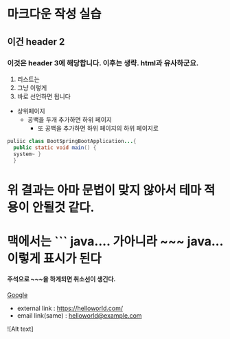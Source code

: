 #  마크다운 작성 실습

## 이건 header 2

### 이것은 header 3에 해당합니다. 이후는 생략. html과 유사하군요.


1. 리스트는
2. 그냥 이렇게
3. 바로 선언하면 됩니다



* 상위페이지
  * 공백을 두개 추가하면 하위 페이지
    * 또 공백을 추가하면 하위 페이지의 하위 페이지로 
 
~~~java
puliic class BootSpringBootApplication...{ 
  public static void main() {
  system~ }
  }
~~~

# 위 결과는 아마 문법이 맞지 않아서 테마 적용이 안될것 같다.
 
# 맥에서는  \`\`\`   java....    가아니라 \~\~\~    java... 이렇게 표시가 된다

#### 주석으로 ~~~을 하게되면 취소선이 생긴다.


[Google](https://google.com)
* external link : <https://helloworld.com/>
* email link(same) : <helloworld@example.com>


![Alt text]
